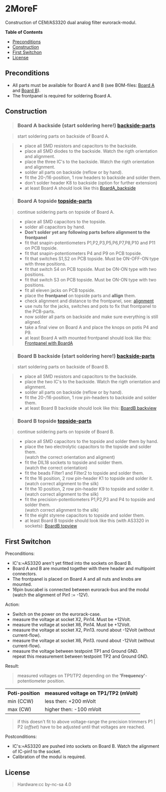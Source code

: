 #  2MoreF
 Construction of CEM/AS3320 dual analog filter eurorack-modul.

**Table of Contents**

- [Preconditions](#preconditions)
- [Construction](#construction)
- [First Switchon](#firstswitchon)
- [License](#license)

## Preconditions<a name="preconditions"></a>

- All parts must be available for Board A and B (see BOM-files: [Board A](./../hw/2MoreF_BoardA_BOM.pdf) and [Board B](./../hw/2MoreF_BoardB_BOM.pdf)).
- The frontpanel is required for soldering Board A.

## Construction<a name="construction"></a>

>### Board A backside (start soldering here!) [backside-parts](./pictures/2MoreF_BoardA_parts_backside.png)

> start soldering parts on backside of Board A.  

>- place all SMD resistors and capacitors to the backside.
>- place all SMD diodes to the backside. Watch the rigth orientation and alignment.
>- place the three IC's to the backside. Watch the rigth orientation and alignment.
>- solder all parts on backside (reflow or by hand).
>- fit the 20-/16-position, 1 row headers to backside and solder them.
>- don't solder header K8 to backside (option for further extension)
>- at least Board A should look like this [BoardA_backside](./pictures/2MoreF_BoardA_backside.png)

>### Board A topside [topside-parts](./pictures/2MoreF_BoardA_parts_topside.png)

> continue soldering parts on topside of Board A.  

>- place all SMD capacitors to the topside.
>- solder all capacitors by hand.
>- **Don't solder yet any following parts before alignment to the frontpanel**
>- fit that snapin-potentiometers P1,P2,P3,P5,P6,P7,P8,P10 and P11 on PCB topside.
>- fit that snapin-potentiometers P4 and P9 on PCB topside.
>- fit that switches S1,S2 on PCB topside. Must be ON-OFF-ON type with three positions.
>- fit that switch S4 on PCB topside. Must be ON-ON type with two positions.
>- fit that switch S3 on PCB topside. Must be ON-ON type with two positions.
>- fit all eleven jacks on PCB topside.
>- place the **frontpanel** on topside parts and **allign** them.
>- check alignment and distance to the frontpanel, see: [alignment](./pictures/2MoreF_BoardA_FP_alignment.png)
>- use nuts for the jacks, switches and pots to fix that frontpanel to the PCB-parts.
>- now solder all parts on backside and make sure everything is still aligned.
>- take a final view on Board A and place the knops on potis P4 and P9.
>- at least Board A with mounted frontpanel should look like this: [Frontpanel with BoardA](./pictures/2MoreF_Modul.png) 

>### Board B backside (start soldering here!) [backside-parts](./pictures/2MoreF_BoardB_parts_backside.png)

> start soldering parts on backside of Board B.  

>- place all SMD resistors and capacitors to the backside.
>- place the two IC's to the backside. Watch the rigth orientation and alignment.
>- solder all parts on backside (reflow or by hand).
>- fit the 20-/16-position, 1 row pin-headers to backside and solder them.
>- at least Board B backside should look like this: [BoardB backview](./pictures/2MoreF_BoardB_backside.png)


>### Board B topside [topside-parts](./pictures/2MoreF_BoardB_parts_topside.png)

> continue soldering parts on topside of Board B.  

>- place all SMD capacitors to the topside and solder them by hand.
>- place the two electrolytic capacitors to the topside and solder them.<br> (watch the correct orientation and aligment)
>- fit the DIL18 sockets to topside and solder them.<br> (watch the correct orientation)
>- fit the beads Filter1 and Filter2 to topside and solder them.
>- fit the 16 position, 2 row pin-header K1 to topside and solder it.<br> (watch correct alignment to the silk)
>- fit the 10 position, 2 row pin-header K9 to topside and solder it.<br> (watch correct alignment to the silk)
>- fit the precision-potentiometers P1,P2,P3 and P4 to topside and solder them.<br> (watch correct alignment to the silk)
>- fit the eight styrene capacitors to topside and solder them.
>- at least Board B topside should look like this (with AS3320 in sockets): [BoardB topview](./pictures/2MoreF_BoardB_topside.png)

## First Switchon<a name="firstswitchon"></a>
 Preconditions:

- IC's:=AS3320 aren't yet fitted into the sockets on Board B.
- Board A and B are mounted together with there header and multipoint connectors.
- The frontpanel is placed on Board A and all nuts and knobs are mounted.
- 16pin buscabel is connected between eurorack-bus and the modul (watch the alignment of Pin1 := -12V).

 Action:

- Switch on the power on the eurorack-case.
- measure the voltage at socket X2, Pin14. Must be +12Volt.
- measure the voltage at socket X6, Pin14. Must be +12Volt.
- measure the voltage at socket X2, Pin13. round about -12Volt (without current-flow).
- measure the voltage at socket X6, Pin13. round about -12Volt (without current-flow).
- measure the voltage between testpoint TP1 and Ground GND.<br> repeat this measurement between testpoint TP2 and Ground GND.

 Result:

> measured voltages on TP1/TP2 depending on the **'Frequency'**-potentiometer position.  

<table>
<tr>
    <th>Poti-position</th>
    <th>measured voltage on TP1/TP2 (mVolt)</th>
</tr>
<tr>
    <td>min (CCW)</td>
    <td>less then:  +200 mVolt</td>
</tr>
<tr>
    <td>max (CW)</td>
    <td>higher then: -100 mVolt</td>
</tr>
</table>

> if this doesn't fit to above voltage-range the precision trimmers P1 | P2 (*offset*) have to be adjusted until that voltages are reached.


 Postconditions:

- IC's:=AS3320 are pushed into sockets on Board B. Watch the alignment of IC-pin1 to the socket.
- Calibration of the modul is required.



## License<a name="license"></a>
> Hardware:cc by-nc-sa 4.0

